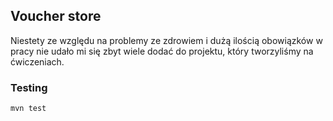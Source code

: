 ## Voucher store



Niestety ze względu na problemy ze zdrowiem i dużą ilością obowiązków w pracy nie udało mi się zbyt wiele dodać do projektu, który tworzyliśmy na ćwiczeniach. 


### Testing


```bash
mvn test
```
